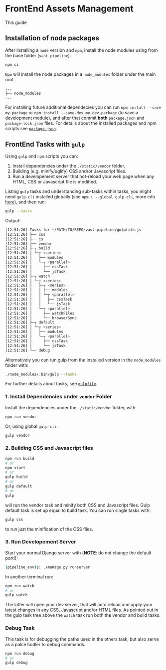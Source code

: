 # FrontEnd Assets Management

This guide

## Installation of node packages
After installing a `node` version and `npm`, install the node modules using from the base folder (`vast-pipeline`):

```bash
npm ci
```

`Npm` will install the node packages in a `node_modules` folder under the main root.

```bash
...
├── node_modules
...
```

For installing future additional dependecies you can run `npm install --save my-package` or `npm install --save-dev my-dev-package` (to save a development module), and after that commit __both__ `package.json` and `package-lock.json` files. For details about the installed packages and npm scripts see [`package.json`](./package.json).

## FrontEnd Tasks with `gulp`

Using `gulp` and `npm` scripts you can:

1. Install dependencies under the `./static/vendor` folder.
2. Building (e.g. minify/uglify) CSS and/or Javascript files.
3. Run a developement server that hot-reload your web page when any HTML, CSS or Javascript file is modified.

Listing `gulp` tasks and understanding sub-tasks within tasks, you might need `gulp-cli` installed globally (see `npm i --global gulp-cli`, more info [here](https://gulpjs.com/docs/en/getting-started/quick-start)), and then run:

```bash
gulp --tasks
```

Output:
```bash
[12:51:26] Tasks for ~/PATH/TO/REPO/vast-pipeline/gulpfile.js
[12:51:26] ├── css
[12:51:26] ├── js
[12:51:26] ├── vendor
[12:51:26] ├─┬ build
[12:51:26] │ └─┬ <series>
[12:51:26] │   ├── modules
[12:51:26] │   └─┬ <parallel>
[12:51:26] │     ├── cssTask
[12:51:26] │     └── jsTask
[12:51:26] ├─┬ watch
[12:51:26] │ └─┬ <series>
[12:51:26] │   ├─┬ <series>
[12:51:26] │   │ ├── modules
[12:51:26] │   │ └─┬ <parallel>
[12:51:26] │   │   ├── cssTask
[12:51:26] │   │   └── jsTask
[12:51:26] │   └─┬ <parallel>
[12:51:26] │     ├── watchFiles
[12:51:26] │     └── browserSync
[12:51:26] ├─┬ default
[12:51:26] │ └─┬ <series>
[12:51:26] │   ├── modules
[12:51:26] │   └─┬ <parallel>
[12:51:26] │     ├── cssTask
[12:51:26] │     └── jsTask
[12:51:26] └── debug
```

Alternatively you can run gulp from the installed version in the `node_modules` folder with:

```bash
./node_modules/.bin/gulp --tasks
```

For further details about tasks, see [`gulpfile`](./gulpfile.js).

### 1. Install Dependencies under `vendor` Folder
Install the dependencies under the `./static/vendor` folder, with:

```bash
npm run vendor
```
Or, using global `gulp-cli`:

```bash
gulp vendor
```

### 2. Building CSS and Javascript files

```bash
npm run build
# or
npm start
# or
gulp build
# or
gulp default
# or
gulp
```

will run the vendor task and minify both CSS and Javascript files. Gulp default task is set up equal to build task. You can run single tasks with:

```bash
gulp css
```

to run just the minification of the CSS files.


### 3. Run Developement Server

Start your normal Django server with (__NOTE__: do not change the default port!):

```bash
(pipeline_env)$: ./manage.py runserver
```

In another terminal run:

```bash
npm run watch
# or
gulp watch
```

The latter will open your dev server, that will auto reload and apply your latest changes in any CSS, Javascript and/or HTML files. As pointed out in the gulp task tree above the `watch` task run both the vendor and build tasks.


### Debug Task
This task is for debugging the paths used in the others task, but also serve as a palce hodler to debug commands.

```bash
npm run debug
# or
gulp debug
```

